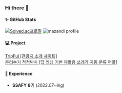 ### Hi there 👋

#### ✨ GitHub Stats
[![Solved.ac프로필](http://mazassumnida.wtf/api/v2/generate_badge?boj=tyoon97)](https://solved.ac/tyoon97)
![mazandi profile](http://mazandi.herokuapp.com/api?handle=tyoon97&theme=dark)  
<!-- ![Anurag's GitHub stats](https://github-readme-stats.vercel.app/api?username=tykwon97&show_icons=true&theme=radical) -->
<!-- [![Top Langs](https://github-readme-stats.vercel.app/api/top-langs/?username=tykwon97&layout=compact)](https://github.com/tykwon97/github-readme-stats) -->


#### 💻 Project
[TripFul [관광지 소개 사이트]](https://github.com/tykwon97/Tripful)  
[분리수거 척척박사 [딥 러닝 기반 재활용 쓰레기 자동 분류 어플]](https://github.com/tykwon97/Tripful](https://github.com/tykwon97/ChuckChuckBakSa))  

#### 📌 Experience
- **SSAFY 8기** (2022.07~ing)
